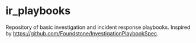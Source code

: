 # ir_playbooks
Repository of basic investigation and incident response playbooks. Inspired by https://github.com/Foundstone/InvestigationPlaybookSpec. 

